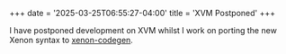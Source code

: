 +++
date = '2025-03-25T06:55:27-04:00'
title = 'XVM Postponed'
+++

I have postponed development on XVM whilst I work on porting the new Xenon syntax to [xenon-codegen](https://crates.io/crates/xenon-codegen).
